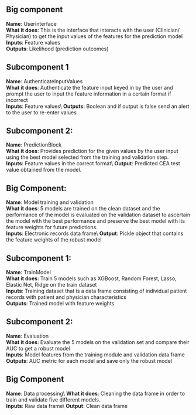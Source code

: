 ## Big component
**Name**: Userinterface\
**What it does**: This is the interface that interacts with the user (Clinician/ Physician) to get the input values of the features for the prediction model\
**Inputs**: Feature values\
**Outputs**: Likelihood (prediction outcomes)

## Subcomponent 1
**Name**: AuthenticateInputValues\
**What it does**: Authenticate the feature input keyed in by the user and prompt the user to input the feature information in a certain format if incorrect\
**Inputs**: Feature values\ 
**Outputs**: Boolean and if output is false send an alert to the user to re-enter values
 
## Subcomponent 2:
**Name**: PredictionBlock\
**What it does**: Provides prediction for the given values by the user input using the best model selected from the training and validation step.\
**Inputs**: Feature values in the correct format\ 
**Output**: Predicted CEA test value obtained from the model.


## Big Component:
**Name**: Model training and validation\
**What it does**: 5 models are trained on the clean dataset and the performance of the model is evaluated on the validation dataset to ascertain the model with the best performance and preserve the best model with its feature weights for future predictions.\
**Inputs**: Electronic records data frame\ 
**Output**: Pickle object that contains the feature weights of the robust model 

## Subcomponent 1: 
**Name**: TrainModel\
**What it does**: Train 5 models such as XGBoost, Random Forest, Lasso, Elastic Net, Ridge on the train dataset\
**Inputs**: Training dataset that is a data frame consisting of individual patient records with patient and physician characteristics\
**Outputs**: Trained model with feature weights

## Subcomponent 2:
**Name**: Evaluation\
**What it does**: Evaluate the 5 models on the validation set and compare their AUC to get a robust model\
**Inputs**: Model features from the training module and validation data frame\
**Outputs**: AUC metric for each model and save only the robust model

## Big Component
**Name**: Data processing\ 
**What it does**: Cleaning the data frame in order to train and validate five different models.\
**Inputs**: Raw data frame\ 
**Output**: Clean data frame

